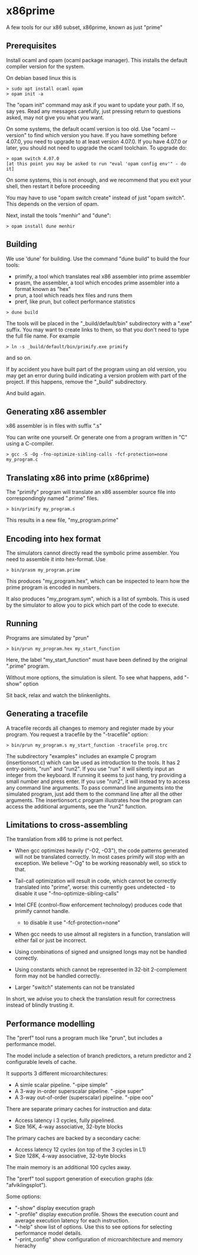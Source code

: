 # x86prime

A few tools for our x86 subset, x86prime, known as just "prime"

## Prerequisites

Install ocaml and opam (ocaml package manager). This installs the default compiler version for the system.

On debian based linux this is
~~~
> sudo apt install ocaml opam
> opam init -a
~~~
The "opam init" command may ask if you want to update your path. If so, say yes.
Read any messages carefully, just pressing return to questions asked, may not give you what you want.

On some systems, the default ocaml version is too old. Use "ocaml --version"
to find which version you have. If you have something before 4.07.0, you need
to upgrade to at least version 4.07.0. If you have 4.07.0 or later, you
should not need to upgrade the ocaml toolchain. To upgrade do:
~~~
> opam switch 4.07.0
[at this point you may be asked to run "eval 'opam config env'" - do it]
~~~
On some systems, this is not enough, and we recommend that you exit your shell,
then restart it before proceeding

You may have to use "opam switch create" instead of just "opam switch". This depends
on the version of opam.

Next, install the tools "menhir" and "dune":
~~~
> opam install dune menhir
~~~

## Building

We use 'dune' for building. Use the command "dune build" to build the four tools:

 * primify, a tool which translates real x86 assembler into prime assembler
 * prasm, the assembler, a tool which encodes prime assembler into a format known as "hex"
 * prun, a tool which reads hex files and runs them
 * prerf, like prun, but collect performance statistics

~~~
> dune build
~~~

The tools will be placed in the "_build/default/bin" subdirectory with a ".exe" suffix.
You may want to create links to them, so that you don't need to type the full file name.
For example
~~~
> ln -s _build/default/bin/primify.exe primify
~~~
and so on.

If by accident you have built part of the program using an old version, you
may get an error during build indicating a version problem with part of the
project. If this happens, remove the "_build" subdirectory.

And build again.

## Generating x86 assembler

x86 assembler is in files with suffix ".s"

You can write one yourself. Or generate one from a program written in "C"
using a C-compiler.

~~~
> gcc -S -Og -fno-optimize-sibling-calls -fcf-protection=none my_program.c
~~~

## Translating x86 into prime (x86prime)

The "primify" program will translate an x86 assembler source file into
correspondingly named ".prime" files.

~~~
> bin/primify my_program.s
~~~

This results in a new file, "my_program.prime"

## Encoding into hex format

The simulators cannot directly read the symbolic prime assembler. You need to
assemble it into hex-format. Use

~~~
> bin/prasm my_program.prime
~~~

This produces "my_program.hex", which can be inspected to learn how the prime
program is encoded in numbers.

It also produces "my_program.sym", which is a list of symbols. This is used by
the simulator to allow you to pick which part of the code to execute.

## Running

Programs are simulated by "prun"

~~~
> bin/prun my_program.hex my_start_function
~~~

Here, the label "my_start_function" must have been defined by the original ".prime"
program.

Without more options, the simulation is silent. To see what happens, add "-show" option

Sit back, relax and watch the blinkenlights.

## Generating a tracefile

A tracefile records all changes to memory and register made by your program.
You request a tracefile by the "-tracefile" option:

~~~
> bin/prun my_program.s my_start_function -tracefile prog.trc
~~~

The subdirectory "examples" includes an example C program (insertionsort.c)
which can be used as introduction to the tools. It has 2 entry-points, "run"
and "run2". If you use "run" it will silently input an integer from the keyboard.
If running it seems to just hang, try providing a small number and press enter.
If you use "run2", it will instead try to access any command line arguments.
To pass command line arguments into the simulated program, just add them to 
the command line after all the other arguments. The insertionsort.c program
illustrates how the program can access the additional arguments, see the "run2"
function.

## Limitations to cross-assembling

The translation from x86 to prime is not perfect.

 * When gcc optimizes heavily ("-O2, -O3"), the code patterns generated will not
   be translated correctly. In most cases primify will stop with an exception. 
   We believe "-Og" to be working reasonably well, so stick to that.

 * Tail-call optimization will result in code, which cannot be correctly translated
   into "prime", worse: this currently goes undetected - to disable it use "-fno-optimize-sibling-calls"

 * Intel CFE (control-flow enforcement technology) produces code that primify cannot handle.
   - to disable it use "-fcf-protection=none"

 * When gcc needs to use almost all registers in a function, translation will either fail
   or just be incorrect.

 * Using combinations of signed and unsigned longs may not be handled correctly.

 * Using constants which cannot be represented in 32-bit 2-complement form
   may not be handled correctly.

 * Larger "switch" statements can not be translated

In short, we advise you to check the translation result for correctness instead
of blindly trusting it.

## Performance modelling

The "prerf" tool runs a program much like "prun", but includes a performance model.

The model include a selection of branch predictors, a return predictor and 2 configurable
levels of cache.

It supports 3 different microarchitectures:

 * A simle scalar pipeline. "-pipe simple"
 * A 3-way in-order superscalar pipeline. "-pipe super"
 * A 3-way out-of-order (superscalar) pipeline. "-pipe ooo"

There are separate primary caches for instruction and data:

 * Access latency i 3 cycles, fully pipelined.
 * Size 16K, 4-way associative, 32-byte blocks

The primary caches are backed by a secondary cache:

 * Access latency 12 cycles (on top of the 3 cycles in L1)
 * Size 128K, 4-way associative, 32-byte blocks

The main memory is an additional 100 cycles away.

The "prerf" tool support generation of execution graphs (da: "afviklingsplot").

Some options:

 * "-show" display execution graph
 * "-profile" display execution profile. Shows the execution count and average
   execution latency for each instruction.
 * "-help" show list of options. Use this to see options for selecting
   performance model details.
 * "-print_config" show configuration of microarchitecture and memory hierachy
